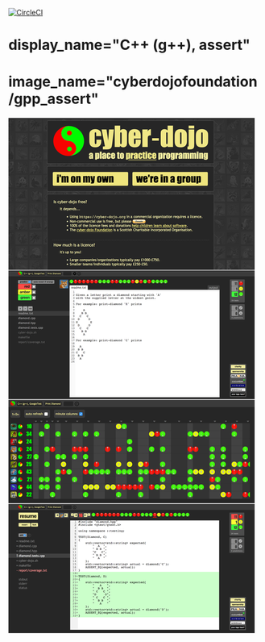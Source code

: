 
[![CircleCI](https://circleci.com/gh/cyber-dojo-languages/gplusplus-assert.svg?style=svg)](https://circleci.com/gh/cyber-dojo-languages/gplusplus-assert)

# display_name="C++ (g++), assert"
# image_name="cyberdojofoundation/gpp_assert"

![cyber-dojo.org home page](https://github.com/cyber-dojo/cyber-dojo/blob/master/shared/home_page_snapshot.png)
